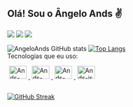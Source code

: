 <h2>Olá! Sou o Ângelo Ands ✌️</h2>

<div>
<a href="https://instagram.com/seu-usuário-instagram-aqui" target="_blank"><img src="https://img.shields.io/badge/-Instagram-%23E4405F?style=for-the-badge&logo=instagram&logoColor=white" target="_blank"></a>
<a href = "mailto:contato@seu-usuário-aqui"><img src="https://img.shields.io/badge/Gmail-D14836?style=for-the-badge&logo=gmail&logoColor=white" target="_blank"></a>
<a href="https://www.linkedin.com/in/seu-usuário-linkedln-aqui" target="_blank"><img src="https://img.shields.io/badge/-LinkedIn-%230077B5?style=for-the-badge&logo=linkedin&logoColor=white" target="_blank"></a>
</div> 

![AngeloAnds GitHub stats](https://github-readme-stats.vercel.app/api?username=AngelAnds&show_icons=true&theme=tokyonight)
[![Top Langs](https://github-readme-stats.vercel.app/api/top-langs/?username=AngelAnds&layout=compactlangs_count=7&theme=tokyonight)](https://github.com/AngelAnds/github-readme-stats)  
<p3>Tecnologias que eu uso: </p3>
<a href="https://github.com/AngelAnds">
    <div>
        <img hspace="4px" alt="Ands-Py" height="30" width="40" src="https://cdn.jsdelivr.net/gh/devicons/devicon/icons/python/python-original.svg" />
        <img hspace="4px" alt="Ands-css3" height="30" width="40" src="https://cdn.jsdelivr.net/gh/devicons/devicon/icons/css3/css3-original.svg" />
        <img hspace="4px" alt="Ands-html5" height="30" width="40" src="https://cdn.jsdelivr.net/gh/devicons/devicon/icons/html5/html5-original.svg" />
        <img hspace="4px" alt="Ands-js" height="30" width="40" src="https://cdn.jsdelivr.net/gh/devicons/devicon/icons/javascript/javascript-original.svg" />
    </div>
</a>

##

[![GitHub Streak](https://github-readme-streak-stats.herokuapp.com/?user=AngelAnds&show_icons=true&theme=tokyonight)](https://git.io/streak-stats)
